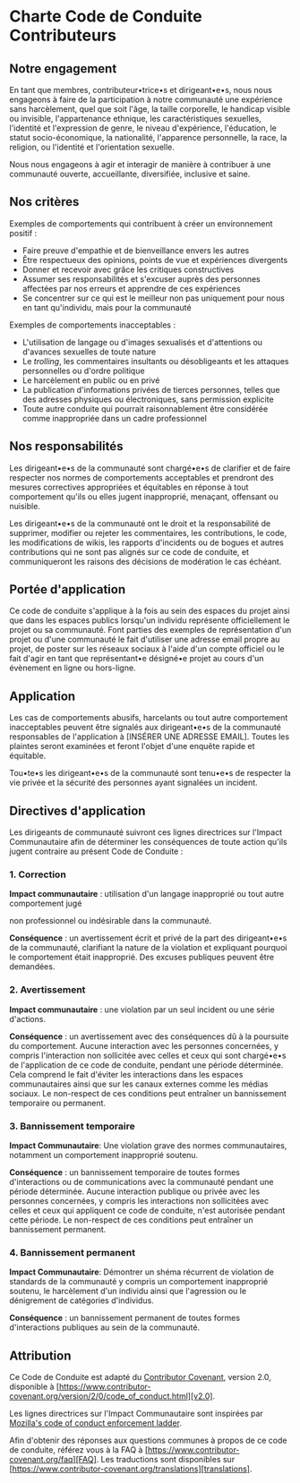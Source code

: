 # Charte Code de Conduite Contributeurs

## Notre engagement

En tant que membres, contributeur•trice•s et dirigeant•e•s, nous nous
engageons à faire de la participation à notre communauté
une expérience sans harcèlement, quel que soit l'âge, 
la taille corporelle, le handicap visible ou invisible, l'appartenance ethnique,
les caractéristiques sexuelles, l'identité et l'expression de genre, 
le niveau d'expérience, l'éducation, le statut socio-économique, 
la nationalité, l'apparence personnelle, la race, la religion, 
ou l'identité et l'orientation sexuelle.

Nous nous engageons à agir et interagir de manière à contribuer à une communauté 
ouverte, accueillante, diversifiée, inclusive et saine.

## Nos critères

Exemples de comportements qui contribuent à créer un environnement positif :

* Faire preuve d'empathie et de bienveillance envers les autres
* Être respectueux des opinions, points de vue et expériences divergents
* Donner et recevoir avec grâce les critiques constructives
* Assumer ses responsabilités et s'excuser auprès des personnes affectées par nos erreurs et apprendre de ces expériences
* Se concentrer sur ce qui est le meilleur non pas uniquement pour nous en tant qu'individu, mais pour la communauté

Exemples de comportements inacceptables :

* L'utilisation de langage ou d'images sexualisés et d'attentions ou d'avances sexuelles de toute nature
* Le _trolling_, les commentaires insultants ou désobligeants et les attaques
  personnelles ou d'ordre politique
* Le harcèlement en public ou en privé
* La publication d'informations privées de tierces personnes, telles que des
  adresses physiques ou électroniques, sans permission explicite
* Toute autre conduite qui pourrait raisonnablement être considérée comme inappropriée
  dans un cadre professionnel

## Nos responsabilités

Les dirigeant•e•s de la communauté sont chargé•e•s de clarifier et de faire respecter nos normes de
comportements acceptables et prendront des mesures correctives appropriées et équitables en
réponse à tout comportement qu'ils ou elles jugent inapproprié, menaçant, offensant ou nuisible.

Les dirigeant•e•s de la communauté ont le droit et la responsabilité de supprimer, modifier ou rejeter
les commentaires, les contributions, le code, les modifications de wikis, les rapports d'incidents ou de bogues et autres contributions qui
ne sont pas alignés sur ce code de conduite, et communiqueront les raisons des décisions de modération
le cas échéant.

## Portée d'application

Ce code de conduite s'applique à la fois au sein des espaces du projet ainsi que
dans les espaces publics lorsqu'un individu représente officiellement le projet ou sa
communauté. Font parties des exemples de représentation d'un projet ou d'une
communauté le fait d'utiliser une adresse email propre au projet, de poster sur
les réseaux sociaux à l'aide d'un compte officiel ou le fait d'agir en tant que représentant•e désigné•e
projet au cours d'un évènement en ligne ou hors-ligne.

## Application

Les cas de comportements abusifs, harcelants ou tout autre comportement
inacceptables peuvent être signalés aux dirigeant•e•s de la communauté responsables de l'application à
[INSÉRER UNE ADRESSE EMAIL]. 
Toutes les plaintes seront examinées et feront l'objet d'une enquête rapide et équitable.

Tou•te•s les dirigeant•e•s de la communauté sont tenu•e•s de respecter la vie privée et la sécurité des
personnes ayant signalées un incident.

## Directives d'application

Les dirigeants de communauté suivront ces lignes directrices sur l'Impact Communautaire afin de déterminer
les conséquences de toute action qu'ils jugent contraire au présent Code de Conduite :

### 1. Correction

**Impact communautaire** : utilisation d'un langage inapproprié ou tout autre comportement jugé

non professionnel ou indésirable dans la communauté.

**Conséquence** : un avertissement écrit et privé de la part des dirigeant•e•s de la communauté, clarifiant
la nature de la violation et expliquant pourquoi
le comportement était inapproprié. Des excuses publiques peuvent être demandées.

### 2. Avertissement

**Impact communautaire** : une violation par un seul incident ou une série d'actions.

**Conséquence** : un avertissement avec des conséquences dû à la poursuite du comportement.
Aucune interaction avec les personnes concernées, y compris l'interaction non sollicitée avec
celles et ceux qui sont chargé•e•s de l'application de ce code de conduite, pendant une période déterminée. 
Cela comprend le fait d'éviter les interactions dans les espaces communautaires ainsi que sur les canaux externes
comme les médias sociaux. Le non-respect de ces conditions peut entraîner
un bannissement temporaire ou permanent.

### 3. Bannissement temporaire

**Impact Communautaire**: Une violation grave des normes communautaires, notamment
un comportement inapproprié soutenu.

**Conséquence** : un bannissement temporaire de toutes formes d'interactions ou de
communications avec la communauté pendant une période déterminée. Aucune interaction publique ou
privée avec les personnes concernées, y compris les interactions non sollicitées
avec celles et ceux qui appliquent ce code de conduite, n'est autorisée pendant cette période.
Le non-respect de ces conditions peut entraîner un bannissement permanent.

### 4. Bannissement permanent

**Impact Communautaire**: Démontrer un shéma récurrent de violation de standards de la 
communauté y compris un comportement inapproprié soutenu, le harcèlement d'un individu
ainsi que l'agression ou le dénigrement de catégories d'individus.

**Conséquence** : un bannissement permanent de toutes formes d'interactions publiques au sein de
la communauté.

## Attribution

Ce Code de Conduite est adapté du
[Contributor Covenant](https://www.contributor-covenant.org), version 2.0,
disponible à
[https://www.contributor-covenant.org/version/2/0/code_of_conduct.html][v2.0].

Les lignes directrices sur l'Impact Communautaire sont inspirées par
[Mozilla's code of conduct enforcement ladder][Mozilla CoC].

Afin d'obtenir des réponses aux questions communes à propos de ce code de conduite, référez vous à la FAQ à
[https://www.contributor-covenant.org/faq][FAQ]. Les traductions sont disponibles
sur [https://www.contributor-covenant.org/translations][translations].

[homepage]: https://www.contributor-covenant.org
[v2.0]: https://www.contributor-covenant.org/version/2/0/code_of_conduct.html
[Mozilla CoC]: https://github.com/mozilla/diversity
[FAQ]: https://www.contributor-covenant.org/faq
[translations]: https://www.contributor-covenant.org/translations
